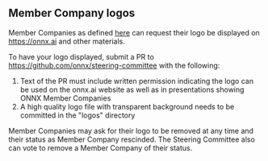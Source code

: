 ## Member Company logos

Member Companies as defined [here](https://github.com/onnx/onnx/tree/prasanthpul-patch-3/community#community-roles) can request their logo be displayed on https://onnx.ai and other materials.

To have your logo displayed, submit a PR to https://github.com/onnx/steering-committee with the following:
1. Text of the PR must include written permission indicating the logo can be used on the onnx.ai website as well as in presentations showing ONNX Member Companies
2. A high quality logo file with transparent background needs to be committed in the "logos" directory

Member Companies may ask for their logo to be removed at any time and their status as Member Company rescinded. The Steering Committee also can vote to remove a Member Company of their status.
